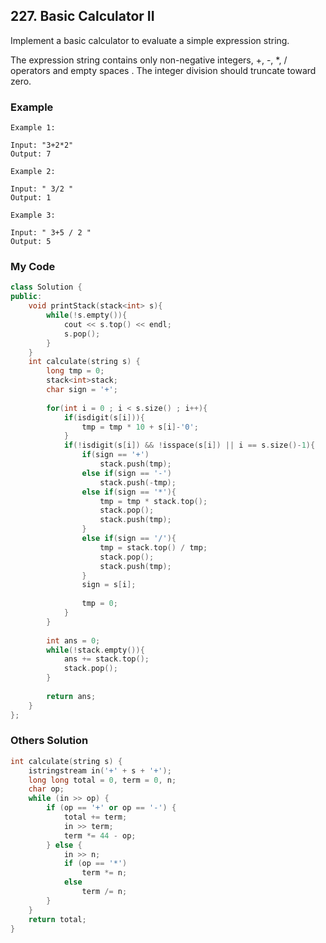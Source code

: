 ## 227. Basic Calculator II

Implement a basic calculator to evaluate a simple expression string.

The expression string contains only non-negative integers, +, -, \*, / operators and empty spaces . The integer division should truncate toward zero.

### Example
```
Example 1:

Input: "3+2*2"
Output: 7

Example 2:

Input: " 3/2 "
Output: 1

Example 3:

Input: " 3+5 / 2 "
Output: 5
```

### My Code
```c++
class Solution {
public:
    void printStack(stack<int> s){
        while(!s.empty()){
            cout << s.top() << endl;
            s.pop();
        }
    }
    int calculate(string s) {
        long tmp = 0;
        stack<int>stack;
        char sign = '+';
        
        for(int i = 0 ; i < s.size() ; i++){
            if(isdigit(s[i])){
                tmp = tmp * 10 + s[i]-'0';
            }
            if(!isdigit(s[i]) && !isspace(s[i]) || i == s.size()-1){
                if(sign == '+')
                    stack.push(tmp);
                else if(sign == '-')
                    stack.push(-tmp);
                else if(sign == '*'){
                    tmp = tmp * stack.top();
                    stack.pop();
                    stack.push(tmp);
                }
                else if(sign == '/'){
                    tmp = stack.top() / tmp;
                    stack.pop();
                    stack.push(tmp);
                }
                sign = s[i];
                
                tmp = 0;
            }
        }
        
        int ans = 0;
        while(!stack.empty()){
            ans += stack.top();
            stack.pop();
        }
        
        return ans;
    }
};
```


### Others Solution
```c++
int calculate(string s) {
    istringstream in('+' + s + '+');
    long long total = 0, term = 0, n;
    char op;
    while (in >> op) {
        if (op == '+' or op == '-') {
            total += term;
            in >> term;
            term *= 44 - op;
        } else {
            in >> n;
            if (op == '*')
                term *= n;
            else
                term /= n;
        }
    }
    return total;
}
```

